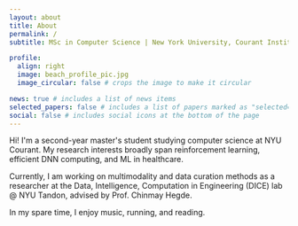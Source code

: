 ```yaml
---
layout: about
title: About
permalink: /
subtitle: MSc in Computer Science | New York University, Courant Institute

profile:
  align: right
  image: beach_profile_pic.jpg
  image_circular: false # crops the image to make it circular

news: true # includes a list of news items
selected_papers: false # includes a list of papers marked as "selected={true}"
social: false # includes social icons at the bottom of the page
---
```


Hi! I'm a second-year master's student studying computer science at NYU Courant. My research interests broadly span reinforcement learning, efficient DNN computing, and ML in healthcare.

Currently, I am working on multimodality and data curation methods as a researcher at the Data, Intelligence, Computation in Engineering (DICE) lab @ NYU Tandon, advised by Prof. Chinmay Hegde.

In my spare time, I enjoy music, running, and reading.
